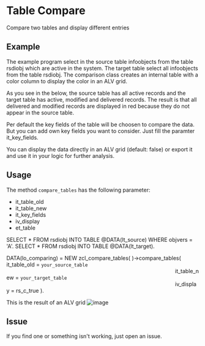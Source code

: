 # Table Compare 
Compare two tables and display different entries

## Example

The example program select in the source table infoobjects from the table rsdiobj which are active in the system. The target table select all infoobjects from the table rsdiobj. The comparison class creates an internal table with a color column to display the color in an ALV grid.

As you see in the below, the source table has all active records and the target table has active, modified and delivered records. The result is that all delivered and modified records are displayed in red because they do not appear in the source table.

Per default the key fields of the table will be choosen to compare the data. But you can add own key fields you want to consider. Just fill the paramter it_key_fields. 

You can display the data directly in an ALV grid (default: false) or export it and use it in your logic for further analysis.

## Usage
The method `compare_tables` has the following parameter:
 - it_table_old 
 - it_table_new
 - it_key_fields
 - iv_display
 - et_table

SELECT * FROM rsdiobj INTO TABLE @DATA(lt_source) WHERE objvers = 'A'.
SELECT * FROM rsdiobj INTO TABLE @DATA(lt_target).

DATA(lo_comparing) = NEW zcl_compare_tables( )->compare_tables( it_table_old = `your_source_table`<br>
&nbsp;&nbsp;&nbsp;&nbsp;&nbsp;&nbsp;&nbsp;&nbsp;&nbsp;&nbsp;&nbsp;&nbsp;&nbsp;&nbsp;&nbsp;&nbsp;&nbsp;&nbsp;&nbsp;&nbsp;&nbsp;&nbsp;&nbsp;&nbsp;&nbsp;&nbsp;&nbsp;&nbsp;&nbsp;&nbsp;&nbsp;&nbsp;&nbsp;&nbsp;&nbsp;&nbsp;&nbsp;&nbsp;&nbsp;&nbsp;&nbsp;&nbsp;&nbsp;&nbsp;&nbsp;&nbsp;&nbsp;&nbsp;&nbsp;&nbsp;&nbsp;&nbsp;&nbsp;&nbsp;&nbsp;&nbsp;&nbsp;&nbsp;&nbsp;&nbsp;&nbsp;&nbsp;&nbsp;&nbsp;&nbsp;&nbsp;&nbsp;&nbsp;&nbsp;&nbsp;&nbsp;&nbsp;&nbsp;&nbsp;&nbsp;&nbsp;&nbsp;&nbsp;&nbsp;&nbsp;&nbsp;&nbsp;&nbsp;&nbsp;&nbsp;&nbsp;&nbsp;&nbsp;&nbsp;&nbsp;&nbsp;&nbsp;&nbsp;&nbsp;&nbsp;&nbsp;&nbsp;&nbsp;&nbsp;&nbsp;&nbsp;&nbsp;&nbsp;&nbsp;&nbsp;&nbsp;&nbsp;&nbsp;&nbsp;&nbsp;&nbsp;&nbsp;it_table_new = `your_target_table`<br>
&nbsp;&nbsp;&nbsp;&nbsp;&nbsp;&nbsp;&nbsp;&nbsp;&nbsp;&nbsp;&nbsp;&nbsp;&nbsp;&nbsp;&nbsp;&nbsp;&nbsp;&nbsp;&nbsp;&nbsp;&nbsp;&nbsp;&nbsp;&nbsp;&nbsp;&nbsp;&nbsp;&nbsp;&nbsp;&nbsp;&nbsp;&nbsp;&nbsp;&nbsp;&nbsp;&nbsp;&nbsp;&nbsp;&nbsp;&nbsp;&nbsp;&nbsp;&nbsp;&nbsp;&nbsp;&nbsp;&nbsp;&nbsp;&nbsp;&nbsp;&nbsp;&nbsp;&nbsp;&nbsp;&nbsp;&nbsp;&nbsp;&nbsp;&nbsp;&nbsp;&nbsp;&nbsp;&nbsp;&nbsp;&nbsp;&nbsp;&nbsp;&nbsp;&nbsp;&nbsp;&nbsp;&nbsp;&nbsp;&nbsp;&nbsp;&nbsp;&nbsp;&nbsp;&nbsp;&nbsp;&nbsp;&nbsp;&nbsp;&nbsp;&nbsp;&nbsp;&nbsp;&nbsp;&nbsp;&nbsp;&nbsp;&nbsp;&nbsp;&nbsp;&nbsp;&nbsp;&nbsp;&nbsp;&nbsp;&nbsp;&nbsp;&nbsp;&nbsp;&nbsp;&nbsp;&nbsp;&nbsp;&nbsp;&nbsp;&nbsp;&nbsp;&nbsp;iv_display   = rs_c_true ).
                                                                
This is the result of an ALV grid
![image](https://user-images.githubusercontent.com/6608522/137296239-36176d64-1c4c-4978-915b-f4d8beff511d.png)

## Issue
If you find one or something isn't working, just open an issue.
